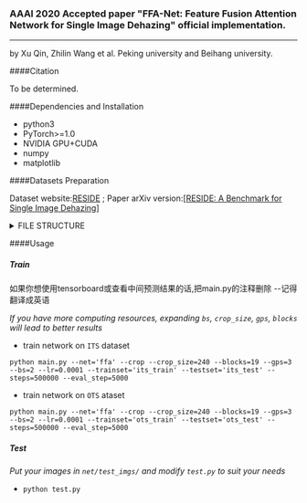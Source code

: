 ### AAAI 2020 Accepted paper "FFA-Net: Feature Fusion Attention Network for Single Image Dehazing" official implementation.

---

by Xu Qin, Zhilin Wang et al.    Peking university and Beihang university.

####Citation

To be determined.

####Dependencies and Installation

* python3
* PyTorch>=1.0
* NVIDIA GPU+CUDA
* numpy
* matplotlib

####Datasets Preparation

Dataset website:[RESIDE](https://sites.google.com/view/reside-dehaze-datasets/) ; Paper arXiv version:[[RESIDE: A Benchmark for Single Image Dehazing](https://www.google.com/url?q=https%3A%2F%2Farxiv.org%2Fpdf%2F1712.04143.pdf&sa=D&sntz=1&usg=AFQjCNHzdt3kMDsvuJ7Ef6R4ev59OFeRYA)]

<details>
<summary> FILE STRUCTURE</summary>

```
    FFA-Net
    |-- README.md
    |-- net
    |-- data
        |-- RESIDEV0
            |-- ITS
                |-- hazy
                    |-- *.png
                |-- clear
                    |-- *.png
            |-- OTS 
                |-- hazy
                    |-- *.jpg
                |-- clear
                    |-- *.jpg
            |-- SOTS
                |-- indoor
                    |-- hazy
                        |-- *.png
                    |-- clear
                        |-- *.png
                |-- outdoor
                    |-- hazy
                        |-- *.jpg
                    |-- clear
                        |-- *.png
```
</details>



####Usage

##### Train

如果你想使用tensorboard或查看中间预测结果的话,把main.py的注释删除 --记得翻译成英语

*If you have more computing resources, expanding `bs`, `crop_size`, `gps`, `blocks` will lead to better results*

* train network on `ITS` dataset

`python main.py --net='ffa' --crop --crop_size=240 --blocks=19 --gps=3 --bs=2 --lr=0.0001 --trainset='its_train' --testset='its_test' --steps=500000 --eval_step=5000`
* train network on `OTS` ataset

`python main.py --net='ffa' --crop --crop_size=240 --blocks=19 --gps=3 --bs=2 --lr=0.0001 --trainset='ots_train' --testset='ots_test' --steps=500000 --eval_step=5000`


##### Test
*Put your images in `net/test_imgs/` and modify `test.py` to suit your needs*
 * `python test.py`

